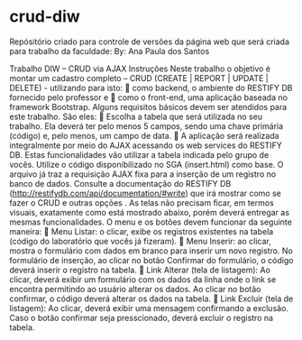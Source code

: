 # crud-diw
Repósitório criado para controle de versões da página web que será criada para trabalho da faculdade:
By: Ana Paula dos Santos

Trabalho DIW – CRUD via AJAX
Instruções
Neste trabalho o objetivo é montar um cadastro completo – CRUD (CREATE | REPORT | UPDATE | DELETE) - utilizando para isto:
 como backend, o ambiente do RESTIFY DB fornecido pelo professor e
 como o front-end, uma aplicação baseada no framework Bootstrap.
Alguns requisitos básicos devem ser atendidos para este trabalho. São eles:
 Escolha a tabela que será utilizada no seu trabalho. Ela deverá ter pelo menos 5 campos, sendo uma chave primária
(código) e, pelo menos, um campo de data.
 A aplicação será realizada integralmente por meio do AJAX acessando os web services do RESTIFY DB. Estas
funcionalidades vão utilizar a tabela indicada pelo grupo de vocês.
Utilize o código disponibilizado no SGA (insert.html) como base. O arquivo já traz a requisição AJAX fixa para a inserção de um
registro no banco de dados. Consulte a documentação do RESTIFY DB (http://restifydb.com/api/documentation/#write) que irá
mostrar como se fazer o CRUD e outras opções .
As telas não precisam ficar, em termos visuais, exatamente como está mostrado abaixo, porém deverá entregar as mesmas
funcionalidades. O menu e os botões devem funcionar da seguinte maneira:
 Menu Listar: o clicar, exibe os registros existentes na tabela (código do laboratório que vocês já fizeram).
 Menu Inserir: ao clicar, mostra o formulário com dados em branco para inserir um novo registro. No formulário de inserção, ao clicar
no botão Confirmar do formulário, o código deverá inserir o registro na tabela.
 Link Alterar (tela de listagem): Ao clicar, deverá exibir um formulário com os dados da linha onde o link se encontra permitindo ao
usuário alterar os dados. Ao clicar no botão confirmar, o código deverá alterar os dados na tabela.
 Link Excluir (tela de listagem): Ao clicar, deverá exibir uma mensagem confirmando a exclusão. Caso o botão confirmar seja
presscionado, deverá excluir o registro na tabela.
